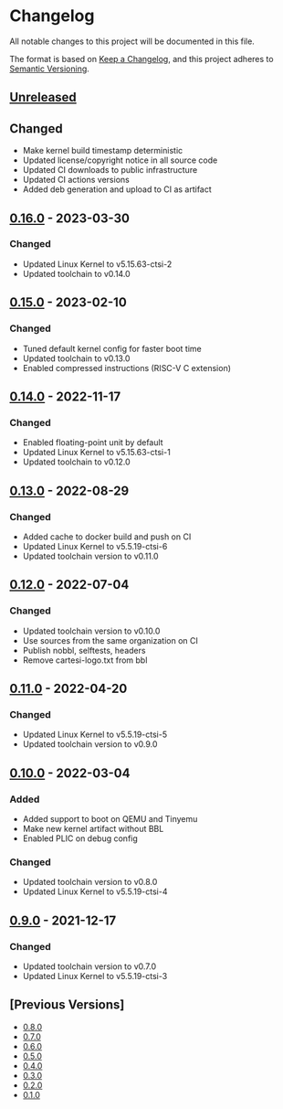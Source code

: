 # Changelog
All notable changes to this project will be documented in this file.

The format is based on [Keep a Changelog](https://keepachangelog.com/en/1.0.0/),
and this project adheres to [Semantic Versioning](https://semver.org/spec/v2.0.0.html).

## [Unreleased]
## Changed
- Make kernel build timestamp deterministic
- Updated license/copyright notice in all source code
- Updated CI downloads to public infrastructure
- Updated CI actions versions
- Added deb generation and upload to CI as artifact

## [0.16.0] - 2023-03-30
### Changed
- Updated Linux Kernel to v5.15.63-ctsi-2
- Updated toolchain to v0.14.0

## [0.15.0] - 2023-02-10
### Changed
- Tuned default kernel config for faster boot time
- Updated toolchain to v0.13.0
- Enabled compressed instructions (RISC-V C extension)

## [0.14.0] - 2022-11-17
### Changed
- Enabled floating-point unit by default
- Updated Linux Kernel to v5.15.63-ctsi-1
- Updated toolchain to v0.12.0

## [0.13.0] - 2022-08-29
### Changed
- Added cache to docker build and push on CI
- Updated Linux Kernel to v5.5.19-ctsi-6
- Updated toolchain version to v0.11.0

## [0.12.0] - 2022-07-04
### Changed
- Updated toolchain version to v0.10.0
- Use sources from the same organization on CI
- Publish nobbl, selftests, headers
- Remove cartesi-logo.txt from bbl

## [0.11.0] - 2022-04-20
### Changed
- Updated Linux Kernel to v5.5.19-ctsi-5
- Updated toolchain version to v0.9.0

## [0.10.0] - 2022-03-04
### Added
- Added support to boot on QEMU and Tinyemu
- Make new kernel artifact without BBL
- Enabled PLIC on debug config

### Changed
- Updated toolchain version to v0.8.0
- Updated Linux Kernel to v5.5.19-ctsi-4

## [0.9.0] - 2021-12-17
### Changed
- Updated toolchain version to v0.7.0
- Updated Linux Kernel to v5.5.19-ctsi-3

## [Previous Versions]
- [0.8.0]
- [0.7.0]
- [0.6.0]
- [0.5.0]
- [0.4.0]
- [0.3.0]
- [0.2.0]
- [0.1.0]

[Unreleased]: https://github.com/cartesi/image-kernel/compare/v0.16.0...HEAD
[0.16.0]: https://github.com/cartesi/image-kernel/releases/tag/v0.16.0
[0.15.0]: https://github.com/cartesi/image-kernel/releases/tag/v0.15.0
[0.14.0]: https://github.com/cartesi/image-kernel/releases/tag/v0.14.0
[0.13.0]: https://github.com/cartesi/image-kernel/releases/tag/v0.13.0
[0.12.0]: https://github.com/cartesi/image-kernel/releases/tag/v0.12.0
[0.11.0]: https://github.com/cartesi/image-kernel/releases/tag/v0.11.0
[0.10.0]: https://github.com/cartesi/image-kernel/releases/tag/v0.10.0
[0.9.0]: https://github.com/cartesi/image-kernel/releases/tag/v0.9.0
[0.8.0]: https://github.com/cartesi/image-kernel/releases/tag/v0.8.0
[0.7.0]: https://github.com/cartesi/image-kernel/releases/tag/v0.7.0
[0.6.0]: https://github.com/cartesi/image-kernel/releases/tag/v0.6.0
[0.5.0]: https://github.com/cartesi/image-kernel/releases/tag/v0.5.0
[0.4.0]: https://github.com/cartesi/image-kernel/releases/tag/v0.4.0
[0.3.0]: https://github.com/cartesi/image-kernel/releases/tag/v0.3.0
[0.2.0]: https://github.com/cartesi/image-kernel/releases/tag/v0.2.0
[0.1.0]: https://github.com/cartesi/image-kernel/releases/tag/v0.1.0
